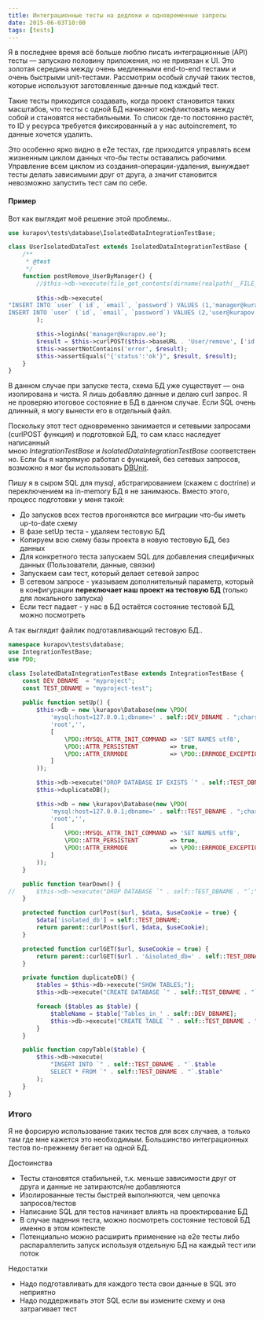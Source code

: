 ```yaml
---
title: Интеграционные тесты на дедлоки и одновременные запросы
date: 2015-06-03T10:00
tags: [tests]
---
```


Я в последнее время всё больше люблю писать интеграционные (API) тесты — запускаю половину приложения, но не привязан к UI. Это золотая середина между очень медленными end-to-end тестами и очень быстрыми unit-тестами. Рассмотрим особый случай таких тестов, которые используют заготовленные данные под каждый тест. 

Такие тесты приходится создавать, когда проект становится таких масштабов, что тесты с одной БД начинают конфликтовать между собой и становятся нестабильными. То список где-то постоянно растёт, то ID у ресурса требуется фиксированный а у нас autoincrement, то данные хочется удалить. 

Это особенно ярко видно в e2e тестах, где приходится управлять всем жизненным циклом данных что-бы тесты оставались рабочими. Управление всем циклом из создания-операции-удаления, вынуждает тесты делать зависимыми друг от друга, а значит становится невозможно запустить тест сам по себе.

<!-- truncate -->

#### Пример

Вот как выглядит моё решение этой проблемы..

```php
use kurapov\tests\database\IsolatedDataIntegrationTestBase;

class UserIsolatedDataTest extends IsolatedDataIntegrationTestBase {
	/**
	 * @test
	 */
	function postRemove_UserByManager() {
		//$this->db->execute(file_get_contents(dirname(realpath(__FILE__)) . '/' . __CLASS__ . '/' . __FUNCTION__ . '.sql'));
		
		$this->db->execute(
"INSERT INTO `user` (`id`, `email`, `password`) VALUES (1,'manager@kurapov.ee','553ae7da92f5505a92bbb8c9d47be76ab9f65bc2');
INSERT INTO `user` (`id`, `email`, `password`) VALUES (2,'user@kurapov.ee','f4542db9ba30f7958ae42c113dd87ad21fb2eddb');"
        );

		$this->loginAs('manager@kurapov.ee');
		$result = $this->curlPOST($this->baseURL . 'User/remove', ['id' => 2]);
		$this->assertNotContains('error', $result);
		$this->assertEquals("{'status':'ok'}", $result, $result);
	}
}
```

В данном случае при запуске теста, схема БД уже существует — она изолирована и чиста. Я лишь добавляю данные и делаю curl запрос. Я не проверяю итоговое состояние в БД в данном случае. Если SQL очень длинный, я могу вынести его в отдельный файл.

Поскольку этот тест одновременно занимается и сетевыми запросами (curlPOST функция) и подготовкой БД, то сам класс наследует написанный мною _IntegrationTestBase_ и _IsolatedDataIntegrationTestBase_ соответственно. Если бы я напрямую работал с функцией, без сетевых запросов, возможно я мог бы использовать [DBUnit](https://phpunit.de/manual/current/en/database.html).

Пишу я в сыром SQL для mysql, абстрагированием (скажем с doctrine) и переключением на in-memory БД я не занимаюсь. Вместо этого, процесс подготовки у меня такой:

- До запусков всех тестов прогоняются все миграции что-бы иметь up-to-date схему
- В фазе setUp теста - удаляем тестовую БД
- Копируем всю схему базы проекта в новую тестовую БД, без данных
- Для конкретного теста запускаем SQL для добавления специфичных данных (Пользователи, данные, связки)
- Запускаем сам тест, который делает сетевой запрос
- В сетевом запросе - указываем дополнительный параметр, который в конфигурации **переключает наш проект на тестовую БД** (только для локального запуска)
- Если тест падает - у нас в БД остаётся состояние тестовой БД, можно посмотреть

А так выглядит файлик подготавливающий тестовую БД..

```php
namespace kurapov\tests\database;
use IntegrationTestBase;
use PDO;

class IsolatedDataIntegrationTestBase extends IntegrationTestBase {
	const DEV_DBNAME  = "myproject";
	const TEST_DBNAME = "myproject-test";
	
	public function setUp() {
		$this->db = new \kurapov\Database(new \PDO(
			'mysql:host=127.0.0.1;dbname=' . self::DEV_DBNAME . ";charset=utf8",
			'root','',
			[
				\PDO::MYSQL_ATTR_INIT_COMMAND => 'SET NAMES utf8',
				\PDO::ATTR_PERSISTENT         => true,
				\PDO::ATTR_ERRMODE            => \PDO::ERRMODE_EXCEPTION
			]
		));

		$this->db->execute("DROP DATABASE IF EXISTS `" . self::TEST_DBNAME . "`;");
		$this->duplicateDB();

		$this->db = new \kurapov\Database(new \PDO(
			'mysql:host=127.0.0.1;dbname=' . self::TEST_DBNAME . ";charset=utf8",
			'root','',
			[
				\PDO::MYSQL_ATTR_INIT_COMMAND => 'SET NAMES utf8',
				\PDO::ATTR_PERSISTENT         => true,
				\PDO::ATTR_ERRMODE            => \PDO::ERRMODE_EXCEPTION
			]
		));
	}

	public function tearDown() {
//		$this->db->execute("DROP DATABASE `" . self::TEST_DBNAME . "`;");
	}

	protected function curlPost($url, $data, $useCookie = true) {
		$data['isolated_db'] = self::TEST_DBNAME;
		return parent::curlPost($url, $data, $useCookie);
	}

	protected function curlGET($url, $useCookie = true) {
		return parent::curlGET($url . '&isolated_db=' . self::TEST_DBNAME, $useCookie);
	}

	private function duplicateDB() {
		$tables = $this->db->execute("SHOW TABLES;");
		$this->db->execute("CREATE DATABASE `" . self::TEST_DBNAME . "`;");

		foreach ($tables as $table) {
			$tableName = $table['Tables_in_' . self::DEV_DBNAME];
			$this->db->execute("CREATE TABLE `" . self::TEST_DBNAME . "`.`$tableName` LIKE `" . self::DEV_DBNAME . "`.`$tableName`;");
		}
	}

	public function copyTable($table) {
		$this->db->execute(
			"INSERT INTO `" . self::TEST_DBNAME . "`.$table
			SELECT * FROM `" . self::TEST_DBNAME . "`.$table"
		);
	}
}
```

### Итого

Я не форсирую использование таких тестов для всех случаев, а только там где мне кажется это необходимым. Большинство интеграционных тестов по-прежнему бегает на одной БД.

Достоинства

- Тесты становятся стабильней, т.к. меньше зависимости друг от друга и данные не затираются/не добавляются
- Изолированные тесты быстрей выполняются, чем цепочка запросов/тестов
- Написание SQL для тестов начинает влиять на проектирование БД
- В случае падения теста, можно посмотреть состояние тестовой БД именно в этом контексте
- Потенциально можно расширить применение на e2e тесты либо распараллелить запуск используя отдельную БД на каждый тест или поток

Недостатки

- Надо подготавливать для каждого теста свои данные в SQL это неприятно
- Надо поддерживать этот SQL если вы измените схему и она затрагивает тест